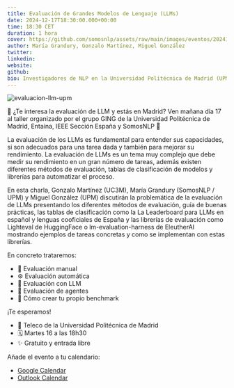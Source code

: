 ```yaml
---
title: Evaluación de Grandes Modelos de Lenguaje (LLMs)
date: 2024-12-17T18:30:00.000+00:00
time: 18:30 CET
duration: 1 hora
cover: https://github.com/somosnlp/assets/raw/main/images/eventos/20241217_evaluacion_llm_upm.png 
author: María Grandury, Gonzalo Martínez, Miguel González
twitter: 
linkedin:
website: 
github: 
bio: Investigadores de NLP en la Universidad Politécnica de Madrid (UPM).
---
```


![evaluacion-llm-upm](https://github.com/somosnlp/assets/raw/main/images/eventos/20241217_evaluacion_llm_upm.png)

📣 ¿Te interesa la evaluación de LLM y estás en Madrid? Ven mañana día 17 al taller organizado por el grupo GING de la Universidad Politécnica de Madrid, Entaina, IEEE Sección España y SomosNLP 🤗 

La evaluación de los LLMs es fundamental para entender sus capacidades, si son adecuados para una tarea dada y también para mejorar su rendimiento. La evaluación de LLMs es un tema muy complejo que debe medir su rendimiento en un gran número de tareas, además existen diferentes métodos de evaluación, tablas de clasificación de modelos y librerías para automatizar el proceso.

En esta charla, Gonzalo Martínez (UC3M), María Grandury (SomosNLP / UPM) y Miguel González (UPM) discutirán la problemática de la evaluación de LLMs presentando los diferentes métodos de evaluación, guía de buenas prácticas, las tablas de clasificación como la La Leaderboard para LLMs en español y lenguas cooficiales de España y las librerías de evaluación como Lighteval de HuggingFace o lm-evaluation-harness de EleutherAI mostrando ejemplos de tareas concretas y como se implementan con estas librerías. 

En concreto trataremos:

- 👋 Evaluación manual
- ⚙️ Evaluación automática
- 🤖 Evaluación con LLM
- 👾 Evaluación de agentes
- 🔴 Cómo crear tu propio benchmark


¡Te esperamos!

- 📍 Teleco de la Universidad Politécnica de Madrid
- 🗓️ Martes 16 a las 18h30
- ✨ Gratuito y entrada libre

Añade el evento a tu calendario:

- [Google Calendar](https://calendar.google.com/calendar/render?action=TEMPLATE&dates=20241217T173000Z%2F20241217T183000Z&details=Lugar%3A%0AEscuela%20T%C3%A9cnica%20Superior%20de%20Ingenieros%20de%20Telecomunicaci%C3%B3n%20%28ETSIT%29%0AAv.%20Complutense%2C%2030%2C%20Edificio%20B%20Sala-B223%20%5B2%C2%AA%20planta%5D%0A%0APonentes%3A%0AGonzalo%20Mart%C3%ADnez%20%28UC3M%29%2C%20Mar%C3%ADa%20Grandury%20%28SomosNLP%20%2F%20UPM%29%2C%20Miguel%20Gonz%C3%A1lez%20%28UPM%29%0A%0ADescripci%C3%B3n%3A%0ALa%20evaluaci%C3%B3n%20de%20los%20LLMs%20es%20esencial%20para%20entender%20sus%20capacidades%2C%20adecuaci%C3%B3n%20a%20tareas%20y%20mejora%20de%20rendimiento.%0AEn%20esta%20charla%2C%20se%20analizar%C3%A1n%20m%C3%A9todos%2C%20gu%C3%ADas%2C%20tablas%20de%20clasificaci%C3%B3n%20y%20herramientas%20de%20evaluaci%C3%B3n%2C%20destacando%20su%20aplicaci%C3%B3n%20pr%C3%A1ctica.%0A%0AM%C3%A1s%20info%3A%0Ahttps%3A%2F%2Fsomosnlp.org%2Fblog%2Fevento-eval-llm-upm&location=Escuela%20T%C3%A9cnica%20Superior%20de%20Ingenieros%20de%20Telecomunicaci%C3%B3n%20%28ETSIT%29%20Av.%20Complutense%2C%2030&text=Evaluaci%C3%B3n%20de%20Grandes%20Modelos%20de%20Lenguaje%20%28LLM%29)
- [Outlook Calendar](https://outlook.live.com/calendar/0/action/compose?allday=false&body=Lugar%3A%0AEscuela%20T%C3%A9cnica%20Superior%20de%20Ingenieros%20de%20Telecomunicaci%C3%B3n%20%28ETSIT%29%0AAv.%20Complutense%2C%2030%2C%20Edificio%20B%20Sala-B223%20%5B2%C2%AA%20planta%5D%0A%0APonentes%3A%0AGonzalo%20Mart%C3%ADnez%20%28UC3M%29%2C%20Mar%C3%ADa%20Grandury%20%28SomosNLP%20%2F%20UPM%29%2C%20Miguel%20Gonz%C3%A1lez%20%28UPM%29%0A%0ADescripci%C3%B3n%3A%0ALa%20evaluaci%C3%B3n%20de%20los%20LLMs%20es%20esencial%20para%20entender%20sus%20capacidades%2C%20adecuaci%C3%B3n%20a%20tareas%20y%20mejora%20de%20rendimiento.%0AEn%20esta%20charla%2C%20se%20analizar%C3%A1n%20m%C3%A9todos%2C%20gu%C3%ADas%2C%20tablas%20de%20clasificaci%C3%B3n%20y%20herramientas%20de%20evaluaci%C3%B3n%2C%20destacando%20su%20aplicaci%C3%B3n%20pr%C3%A1ctica.%0A%0AM%C3%A1s%20info%3A%0Ahttps%3A%2F%2Fsomosnlp.org%2Fblog%2Fevento-eval-llm-upm&enddt=2024-12-17T19%3A30%3A00&location=Escuela%20T%C3%A9cnica%20Superior%20de%20Ingenieros%20de%20Telecomunicaci%C3%B3n%20%28ETSIT%29%20Av.%20Complutense%2C%2030&path=%2Fcalendar%2Faction%2Fcompose&rru=addevent&startdt=2024-12-17T18%3A30%3A00&subject=Evaluaci%C3%B3n%20de%20Grandes%20Modelos%20de%20Lenguaje%20%28LLM%29)

